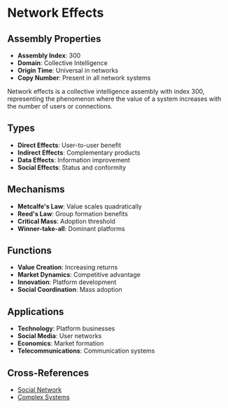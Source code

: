 # Network Effects

## Assembly Properties
- **Assembly Index**: 300
- **Domain**: Collective Intelligence
- **Origin Time**: Universal in networks
- **Copy Number**: Present in all network systems

Network effects is a collective intelligence assembly with index 300, representing the phenomenon where the value of a system increases with the number of users or connections.

## Types
- **Direct Effects**: User-to-user benefit
- **Indirect Effects**: Complementary products
- **Data Effects**: Information improvement
- **Social Effects**: Status and conformity

## Mechanisms
- **Metcalfe's Law**: Value scales quadratically
- **Reed's Law**: Group formation benefits
- **Critical Mass**: Adoption threshold
- **Winner-take-all**: Dominant platforms

## Functions
- **Value Creation**: Increasing returns
- **Market Dynamics**: Competitive advantage
- **Innovation**: Platform development
- **Social Coordination**: Mass adoption

## Applications
- **Technology**: Platform businesses
- **Social Media**: User networks
- **Economics**: Market formation
- **Telecommunications**: Communication systems

## Cross-References
- [Social Network](/domains/cognitive/social_structures/social_network.md)
- [Complex Systems](/domains/cognitive/collective_intelligence/complex_systems.md)